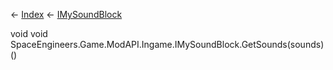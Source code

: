 ← [Index](Api-Index) ← [IMySoundBlock](SpaceEngineers.Game.ModAPI.Ingame.IMySoundBlock)

void void SpaceEngineers.Game.ModAPI.Ingame.IMySoundBlock.GetSounds(sounds)()